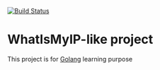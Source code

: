 [![Build Status](https://travis-ci.com/boscard/what-is-my-ip.png)](https://travis-ci.com/boscard/what-is-my-ip.png)

# WhatIsMyIP-like project
This project is for [Golang](https://golang.org/) learning purpose
